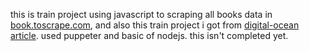 this is train project using javascript to scraping all books data in <a href="http://books.toscrape.com/">book.toscrape.com</a>, and also this train project i got from <a href="https://www.digitalocean.com/community/tutorials/how-to-scrape-a-website-using-node-js-and-puppeteer">digital-ocean article</a>.
used puppeter and basic of nodejs. this isn't completed yet.
